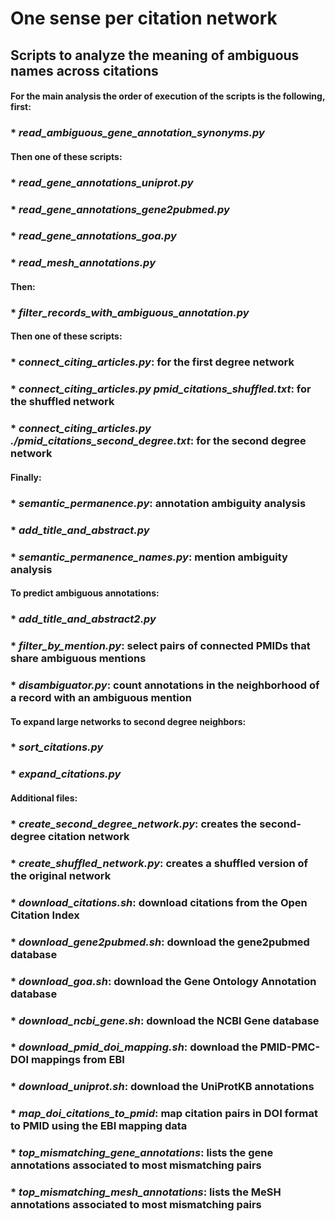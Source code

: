 # One sense per citation network

## Scripts to analyze the meaning of ambiguous names across citations

#### For the main analysis the order of execution of the scripts is the following, first:

### * *read_ambiguous_gene_annotation_synonyms.py*

#### Then one of these scripts:

### * *read_gene_annotations_uniprot.py*
### * *read_gene_annotations_gene2pubmed.py*
### * *read_gene_annotations_goa.py*
### * *read_mesh_annotations.py*

#### Then:

### * *filter_records_with_ambiguous_annotation.py*

#### Then one of these scripts:

### * *connect_citing_articles.py*: for the first degree network
### * *connect_citing_articles.py pmid_citations_shuffled.txt*: for the shuffled network
### * *connect_citing_articles.py ./pmid_citations_second_degree.txt*: for the second degree network

#### Finally:

### * *semantic_permanence.py*: annotation ambiguity analysis

### * *add_title_and_abstract.py*

### * *semantic_permanence_names.py*: mention ambiguity analysis

#### To predict ambiguous annotations:

### * *add_title_and_abstract2.py*
### * *filter_by_mention.py*: select pairs of connected PMIDs that share ambiguous mentions
### * *disambiguator.py*: count annotations in the neighborhood of a record with an ambiguous mention

#### To expand large networks to second degree neighbors:

### * *sort_citations.py*
### * *expand_citations.py*

#### Additional files:

### * *create_second_degree_network.py*: creates the second-degree citation network
### * *create_shuffled_network.py*: creates a shuffled version of the original network
### * *download_citations.sh*: download citations from the Open Citation Index
### * *download_gene2pubmed.sh*: download the gene2pubmed database
### * *download_goa.sh*: download the Gene Ontology Annotation database
### * *download_ncbi_gene.sh*: download the NCBI Gene database
### * *download_pmid_doi_mapping.sh*: download the PMID-PMC-DOI mappings from EBI
### * *download_uniprot.sh*: download the UniProtKB annotations
### * *map_doi_citations_to_pmid*: map citation pairs in DOI format to PMID using the EBI mapping data
### * *top_mismatching_gene_annotations*: lists the gene annotations associated to most mismatching pairs
### * *top_mismatching_mesh_annotations*: lists the MeSH annotations associated to most mismatching pairs
